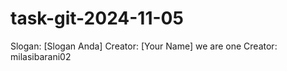 # task-git-2024-11-05
Slogan: [Slogan Anda]
Creator: [Your Name]
we are one
Creator: milasibarani02
